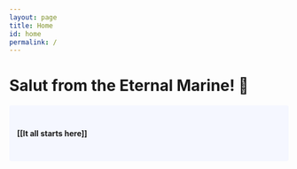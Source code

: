 ```yaml
---
layout: page
title: Home
id: home
permalink: /
---
```


# Salut from the Eternal Marine! 🌱

<p style="padding: 3em 1em; background: #f5f7ff; border-radius: 4px;">
  <span style="font-weight: bold">[[It all starts here]]</span>
</p>

<style>
  .wrapper {
    max-width: 46em;
  }
</style>
